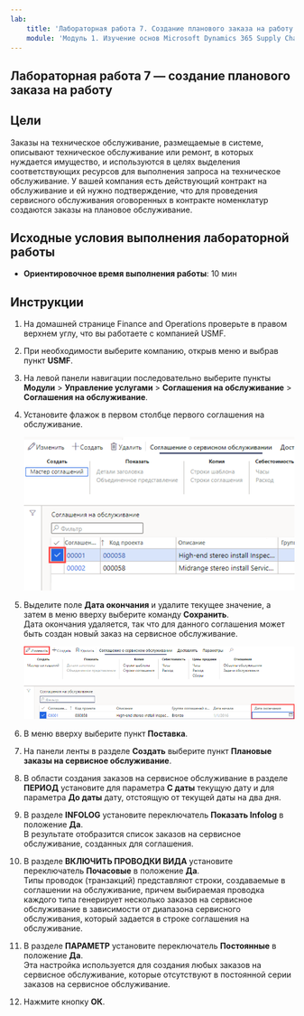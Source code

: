 ```yaml
---
lab:
    title: 'Лабораторная работа 7. Создание планового заказа на работу'
    module: 'Модуль 1. Изучение основ Microsoft Dynamics 365 Supply Chain Management'
---
```


## Лабораторная работа 7 — создание планового заказа на работу

## Цели

Заказы на техническое обслуживание, размещаемые в системе, описывают техническое обслуживание или ремонт, в которых нуждается имущество, и используются в целях выделения соответствующих ресурсов для выполнения запроса на техническое обслуживание. У вашей компания есть действующий контракт на обслуживание и ей нужно подтверждение, что для проведения сервисного обслуживания оговоренных в контракте номенклатур создаются заказы на плановое обслуживание.

## Исходные условия выполнения лабораторной работы

   - **Ориентировочное время выполнения работы**: 10 мин

## Инструкции

1. На домашней странице Finance and Operations проверьте в правом верхнем углу, что вы работаете с компанией USMF.

1. При необходимости выберите компанию, открыв меню и выбрав пункт **USMF**.

1. На левой панели навигации последовательно выберите пункты **Модули** > **Управление услугами** > **Соглашения на обслуживание** > **Соглашения на обслуживание**.

1. Установите флажок в первом столбце первого соглашения на обслуживание.

    ![Экранное изображение, показывающее выбранное соглашение на обслуживание](./media/lp1-m5-select-service-agreement.png)

1. Выделите поле **Дата окончания** и удалите текущее значение, а затем в меню вверху выберите команду **Сохранить**.  
 Дата окончания удаляется, так что для данного соглашения может быть создан новый заказ на сервисное обслуживание.

    ![Экранное изображение, показывающее пустое поле даты окончания и выделенную команду «Сохранить»](./media/lp1-m5-update-date-save-service-agreement.png)

1. В меню вверху выберите пункт **Поставка**.

1. На панели ленты в разделе **Создать** выберите пункт **Плановые заказы на сервисное обслуживание**.

1. В области создания заказов на сервисное обслуживание в разделе **ПЕРИОД** установите для параметра **С даты** текущую дату и для параметра **До даты** дату, отстоящую от текущей даты на два дня.

1. В разделе **INFOLOG** установите переключатель **Показать Infolog** в положение **Да**.  
В результате отобразится список заказов на сервисное обслуживание, созданных для соглашения.

1. В разделе **ВКЛЮЧИТЬ ПРОВОДКИ ВИДА** установите переключатель **Почасовые** в положение **Да**.  
Типы проводок (транзакций) представляют строки, создаваемые в соглашении на обслуживание, причем выбираемая проводка каждого типа генерирует несколько заказов на сервисное обслуживание в зависимости от диапазона сервисного обслуживания, который задается в строке соглашения на обслуживание.

1. В разделе **ПАРАМЕТР** установите переключатель **Постоянные** в положение **Да**.  
Эта настройка используется для создания любых заказов на сервисное обслуживание, которые отсутствуют в постоянной серии заказов на сервисное обслуживание.

1. Нажмите кнопку **ОК**.

